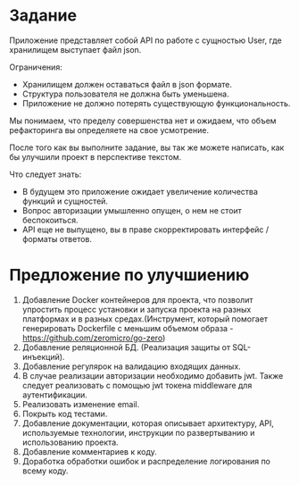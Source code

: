 # Задание
Приложение представляет собой API по работе с сущностью User, где хранилищем выступает файл json.

Ограничения:
- Хранилищем должен оставаться файл в json формате.
- Структура пользователя не должна быть уменьшена.
- Приложение не должно потерять существующую функциональность. 

Мы понимаем, что пределу совершенства нет и ожидаем, что объем рефакторинга вы определяете на свое усмотрение.  

После того как вы выполните задание, вы так же можете написать, как бы улучшили проект в перспективе текстом.

Что следует знать:
- В будущем это приложение ожидает увеличение количества функций и сущностей. 
- Вопрос авторизации умышленно опущен, о нем не стоит беспокоиться.
- API еще не выпущено, вы в праве скорректировать интерфейс / форматы ответов.

# Предложение по улучшиению 

1. Добавление Docker контейнеров для проекта, что позволит упростить процесс установки и запуска проекта на разных платформах и в разных средах.(Инструмент, который помогает генерировать Dockerfile с меньшим объемом образа - https://github.com/zeromicro/go-zero)
2. Добавление реляционной БД. (Реализация защиты от SQL-инъекций).
3. Добавление регулярок на валидацию входящих данных.
4. В случае реализации авторизации необходимо добавить jwt. Также следует реализовать с помощью jwt токена middleware для аутентификации.
5. Реализовать изменение email.
6. Покрыть код тестами.
7. Добавление документации, которая описывает архитектуру, API, используемые технологии, инструкции по развертыванию и использованию проекта.
8. Добавление комментариев к коду.
9. Доработка обработки ошибок и распределение логирования по всему коду.